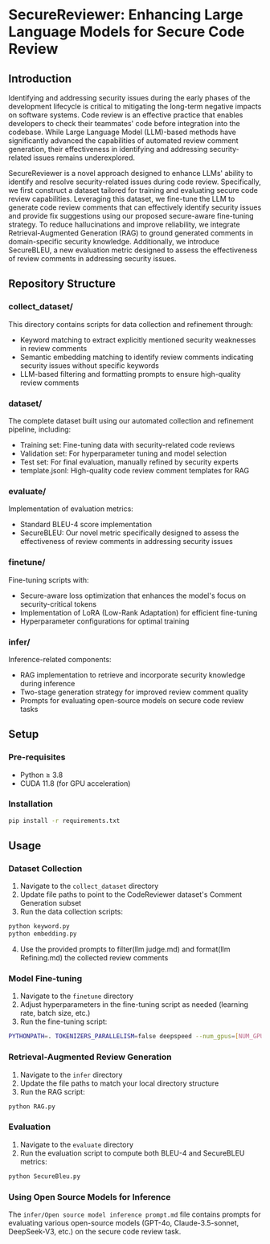 # SecureReviewer: Enhancing Large Language Models for Secure Code Review

## Introduction
Identifying and addressing security issues during the early phases of the development lifecycle is critical to mitigating the long-term negative impacts on software systems. Code review is an effective practice that enables developers to check their teammates' code before integration into the codebase. While Large Language Model (LLM)-based methods have significantly advanced the capabilities of automated review comment generation, their effectiveness in identifying and addressing security-related issues remains underexplored.

SecureReviewer is a novel approach designed to enhance LLMs' ability to identify and resolve security-related issues during code review. Specifically, we first construct a dataset tailored for training and evaluating secure code review capabilities. Leveraging this dataset, we fine-tune the LLM to generate code review comments that can effectively identify security issues and provide fix suggestions using our proposed secure-aware fine-tuning strategy. To reduce hallucinations and improve reliability, we integrate Retrieval-Augmented Generation (RAG) to ground generated comments in domain-specific security knowledge. Additionally, we introduce SecureBLEU, a new evaluation metric designed to assess the effectiveness of review comments in addressing security issues.

## Repository Structure

### collect_dataset/
This directory contains scripts for data collection and refinement through:
- Keyword matching to extract explicitly mentioned security weaknesses in review comments
- Semantic embedding matching to identify review comments indicating security issues without specific keywords
- LLM-based filtering and formatting prompts to ensure high-quality review comments

### dataset/
The complete dataset built using our automated collection and refinement pipeline, including:
- Training set: Fine-tuning data with security-related code reviews
- Validation set: For hyperparameter tuning and model selection
- Test set: For final evaluation, manually refined by security experts
- template.jsonl: High-quality code review comment templates for RAG

### evaluate/
Implementation of evaluation metrics:
- Standard BLEU-4 score implementation
- SecureBLEU: Our novel metric specifically designed to assess the effectiveness of review comments in addressing security issues

### finetune/
Fine-tuning scripts with:
- Secure-aware loss optimization that enhances the model's focus on security-critical tokens
- Implementation of LoRA (Low-Rank Adaptation) for efficient fine-tuning
- Hyperparameter configurations for optimal training

### infer/
Inference-related components:
- RAG implementation to retrieve and incorporate security knowledge during inference
- Two-stage generation strategy for improved review comment quality
- Prompts for evaluating open-source models on secure code review tasks

## Setup

### Pre-requisites
- Python ≥ 3.8
- CUDA 11.8 (for GPU acceleration)

### Installation
```bash
pip install -r requirements.txt
```

## Usage

### Dataset Collection
1. Navigate to the `collect_dataset` directory
2. Update file paths to point to the CodeReviewer dataset's Comment Generation subset
3. Run the data collection scripts:
```bash
python keyword.py
python embedding.py
```
4. Use the provided prompts to filter(llm judge.md) and format(llm Refining.md) the collected review comments

### Model Fine-tuning
1. Navigate to the `finetune` directory
2. Adjust hyperparameters in the fine-tuning script as needed (learning rate, batch size, etc.)
3. Run the fine-tuning script:
```bash
PYTHONPATH=. TOKENIZERS_PARALLELISM=false deepspeed --num_gpus=[NUM_GPUS] finetune/finedeepseek.py
```

### Retrieval-Augmented Review Generation
1. Navigate to the `infer` directory
2. Update the file paths to match your local directory structure
3. Run the RAG script:
```bash
python RAG.py
```

### Evaluation
1. Navigate to the `evaluate` directory
2. Run the evaluation script to compute both BLEU-4 and SecureBLEU metrics:
```bash
python SecureBleu.py
```

### Using Open Source Models for Inference
The `infer/Open source model inference prompt.md` file contains prompts for evaluating various open-source models (GPT-4o, Claude-3.5-sonnet, DeepSeek-V3, etc.) on the secure code review task.

